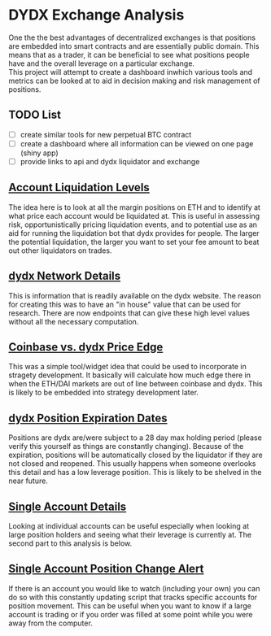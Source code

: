 # DYDX Exchange Analysis
  One the the best advantages of decentralized exchanges is that positions are embedded into smart contracts and are essentially public domain.  This means that as a trader, it can be beneficial to see what positions people have and the overall leverage on a particular exchange.  
  This project will attempt to create a dashboard inwhich various tools and metrics can be looked at to aid in decision making and risk management of positions.  

## TODO List
- [ ] create similar tools for new perpetual BTC contract
- [ ] create a dashboard where all information can be viewed on one page (shiny app)
- [ ] provide links to api and dydx liquidator and exchange

## [Account Liquidation Levels](dydx_liq.R)

  The idea here is to look at all the margin positions on ETH and to identify at what price each account would be liquidated at.  This is useful in assessing risk, opportunistically pricing liquidation events, and to potential use as an aid for running the liquidation bot that dydx provides for people. The larger the potential liquidation, the larger you want to set your fee amount to beat out other liquidators on trades.  

## [dydx Network Details](dydx_network.R)
  This is information that is readily available on the dydx website.  The reason for creating this was to have an "in house" value that can be used for research.  There are now endpoints that can give these high level values without all the necessary computation. 

## [Coinbase vs. dydx Price Edge](dydx_vs_coinbase.R)
  This was a simple tool/widget idea that could be used to incorporate in stragety development.  It basically will calculate how much edge there in when the ETH/DAI markets are out of line between coinbase and dydx.  This is likely to be embedded into strategy development later.

## [dydx Position Expiration Dates](dydx_exp.R)
  Positions are dydx are/were subject to a 28 day max holding period (please verify this yourself as things are constantly changing).  Because of the expiration, positions will be automatically closed by the liquidator if they are not closed and reopened.  This usually happens when someone overlooks this detail and has a low leverage position.  This is likely to be shelved in the near future.

## [Single Account Details](dydx_accounts.R)
  Looking at individual accounts can be useful especially when looking at large position holders and seeing what their leverage is currently at.  The second part to this analysis is below.

## [Single Account Position Change Alert](dydx_alert.R)
  If there is an account you would like to watch (including your own) you can do so with this constantly updating script that tracks specific accounts for position movement. This can be useful when you want to know if a large account is trading or if you order was filled at some point while you were away from the computer. 